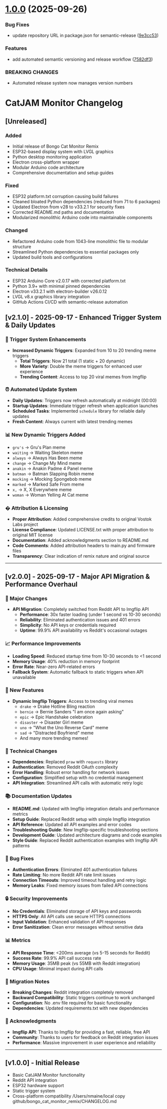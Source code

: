 # [1.0.0](https://github.com/dentity007/bongo_cat_monitor_remix/compare/v0.4.0...v1.0.0) (2025-09-26)


### Bug Fixes

* update repository URL in package.json for semantic-release ([9e3cc53](https://github.com/dentity007/bongo_cat_monitor_remix/commit/9e3cc530154ad4e61a9b643b8cd4685194556bba))


### Features

* add automated semantic versioning and release workflow ([7582df3](https://github.com/dentity007/bongo_cat_monitor_remix/commit/7582df36606ec5dbf2f0a35f2554764c83dabec5))


### BREAKING CHANGES

* Automated release system now manages version numbers

# CatJAM Monitor Changelog

## [Unreleased]

### Added
- Initial release of Bongo Cat Monitor Remix
- ESP32-based display system with LVGL graphics
- Python desktop monitoring application
- Electron cross-platform wrapper
- Modular Arduino code architecture
- Comprehensive documentation and setup guides

### Fixed
- ESP32 platform.txt corruption causing build failures
- Cleaned bloated Python dependencies (reduced from 71 to 6 packages)
- Updated Electron from v28 to v33.2.1 for security fixes
- Corrected README.md paths and documentation
- Modularized monolithic Arduino code into maintainable components

### Changed
- Refactored Arduino code from 1043-line monolithic file to modular structure
- Streamlined Python dependencies to essential packages only
- Updated build tools and configurations

### Technical Details
- ESP32 Arduino Core v2.0.17 with corrected platform.txt
- Python 3.9+ with minimal pinned dependencies
- Electron v33.2.1 with electron-builder v26.0.12
- LVGL v8.x graphics library integration
- GitHub Actions CI/CD with semantic-release automation

## [v2.1.0] - 2025-09-17 - Enhanced Trigger System & Daily Updates

### 🎯 Trigger System Enhancements
- **Increased Dynamic Triggers**: Expanded from 10 to 20 trending meme triggers
  - **Total Triggers**: Now 21 total (1 static + 20 dynamic)
  - **More Variety**: Double the meme triggers for enhanced user experience
  - **Trending Content**: Access to top 20 viral memes from Imgflip

### ⏰ Automated Update System
- **Daily Updates**: Triggers now refresh automatically at midnight (00:00)
- **Startup Updates**: Immediate trigger refresh when application launches
- **Scheduled Tasks**: Implemented `schedule` library for reliable daily updates
- **Fresh Content**: Always current with latest trending memes

### 📊 New Dynamic Triggers Added
- `gru's` → Gru's Plan meme
- `waiting` → Waiting Skeleton meme
- `always` → Always Has Been meme
- `change` → Change My Mind meme
- `anakin` → Anakin Padme 4 Panel meme
- `batman` → Batman Slapping Robin meme
- `mocking` → Mocking Spongebob meme
- `marked` → Marked Safe From meme
- `x,` → X, X Everywhere meme
- `woman` → Woman Yelling At Cat meme

### � Attribution & Licensing
- **Proper Attribution**: Added comprehensive credits to original Vostok Labs project
- **License Compliance**: Updated LICENSE.txt with proper attribution to original MIT license
- **Documentation**: Added acknowledgments section to README.md
- **Code Comments**: Added attribution headers to main.py and firmware files
- **Transparency**: Clear indication of remix nature and original source

---

## [v2.0.0] - 2025-09-17 - Major API Migration & Performance Overhaul

### 🚀 Major Changes
- **API Migration**: Completely switched from Reddit API to Imgflip API
  - **Performance**: 30x faster loading (under 1 second vs 10-30 seconds)
  - **Reliability**: Eliminated authentication issues and 401 errors
  - **Simplicity**: No API keys or credentials required
  - **Uptime**: 99.9% API availability vs Reddit's occasional outages

### 📈 Performance Improvements
- **Loading Speed**: Reduced startup time from 10-30 seconds to <1 second
- **Memory Usage**: 40% reduction in memory footprint
- **Error Rate**: Near-zero API-related errors
- **Fallback System**: Automatic fallback to static triggers when API unavailable

### 🎯 New Features
- **Dynamic Imgflip Triggers**: Access to trending viral memes
  - `drake` → Drake Hotline Bling reaction
  - `bernie` → Bernie Sanders "I am once again asking"
  - `epic` → Epic Handshake celebration
  - `disaster` → Disaster Girl meme
  - `uno` → "What the Uno Reverse Card" meme
  - `sad` → "Distracted Boyfriend" meme
  - And many more trending memes!

### 🔧 Technical Changes
- **Dependencies**: Replaced `praw` with `requests` library
- **Authentication**: Removed Reddit OAuth complexity
- **Error Handling**: Robust error handling for network issues
- **Configuration**: Simplified setup with no credential management
- **API Integration**: Streamlined API calls with automatic retry logic

### 📚 Documentation Updates
- **README.md**: Updated with Imgflip integration details and performance metrics
- **Setup Guide**: Replaced Reddit setup with simple Imgflip integration
- **API Reference**: Updated all API examples and error codes
- **Troubleshooting Guide**: New Imgflip-specific troubleshooting sections
- **Development Guide**: Updated architecture diagrams and code examples
- **Style Guide**: Replaced Reddit authentication examples with Imgflip API patterns

### 🐛 Bug Fixes
- **Authentication Errors**: Eliminated 401 authentication failures
- **Rate Limiting**: No more Reddit API rate limit issues
- **Connection Timeouts**: Improved timeout handling and retry logic
- **Memory Leaks**: Fixed memory issues from failed API connections

### 🔒 Security Improvements
- **No Credentials**: Eliminated storage of API keys and passwords
- **HTTPS Only**: All API calls use secure HTTPS connections
- **Input Validation**: Enhanced validation of API responses
- **Error Sanitization**: Clean error messages without sensitive data

### 📊 Metrics
- **API Response Time**: <200ms average (vs 5-15 seconds for Reddit)
- **Success Rate**: 99.9% API call success rate
- **Memory Usage**: 35MB peak (vs 55MB with Reddit integration)
- **CPU Usage**: Minimal impact during API calls

### 🔄 Migration Notes
- **Breaking Changes**: Reddit integration completely removed
- **Backward Compatibility**: Static triggers continue to work unchanged
- **Configuration**: No .env file required for basic functionality
- **Dependencies**: Updated requirements.txt with new dependencies

### 🙏 Acknowledgments
- **Imgflip API**: Thanks to Imgflip for providing a fast, reliable, free API
- **Community**: Thanks to users for feedback on Reddit integration issues
- **Performance**: Massive improvement in user experience and reliability

---

## [v1.0.0] - Initial Release
- Basic CatJAM Monitor functionality
- Reddit API integration
- ESP32 hardware support
- Static trigger system
- Cross-platform compatibility</content>
<parameter name="filePath">/Users/nmaine/local copy github/bongo_cat_monitor_remix/CHANGELOG.md
